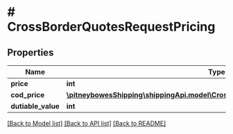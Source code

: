 # # CrossBorderQuotesRequestPricing

## Properties

Name | Type | Description | Notes
------------ | ------------- | ------------- | -------------
**price** | **int** |  | [optional] 
**cod_price** | [**\pitneybowesShipping\shippingApi.model\CrossBorderQuotesRequestPricingCodPrice[]**](CrossBorderQuotesRequestPricingCodPrice.md) |  | [optional] 
**dutiable_value** | **int** |  | [optional] 

[[Back to Model list]](../../README.md#documentation-for-models) [[Back to API list]](../../README.md#documentation-for-api-endpoints) [[Back to README]](../../README.md)


